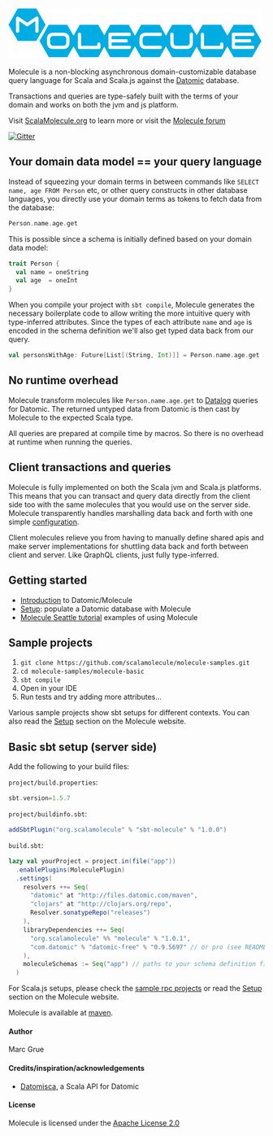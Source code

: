 ![](project/resources/Molecule-logo.png)

Molecule is a non-blocking asynchronous domain-customizable database query language for Scala and Scala.js against the [Datomic][datomic] database.

Transactions and queries are type-safely built with the terms of your domain and works on both the jvm and js platform.

Visit [ScalaMolecule.org](http://ScalaMolecule.org) to learn more or visit the [Molecule forum](https://groups.google.com/forum/#!forum/molecule-dsl)

[![Gitter](https://badges.gitter.im/scalamolecule/Lobby.svg)](https://gitter.im/scalamolecule/Lobby?utm_source=badge&utm_medium=badge&utm_campaign=pr-badge)


## Your domain data model == your query language

Instead of squeezing your domain terms in between commands like `SELECT name, age FROM Person` etc, or other query constructs in other database languages, you directly use your domain terms as tokens to fetch data from the database:

```scala
Person.name.age.get
```

This is possible since a schema is initially defined based on your domain data model:

```scala
trait Person {
  val name = oneString
  val age  = oneInt
}
```
When you compile your project with `sbt compile`, Molecule generates the necessary boilerplate code to allow writing the more intuitive query with type-inferred attributes. Since the types of each attribute `name` and `age` is encoded in the schema definition we'll also get typed data back from our query.

```scala
val personsWithAge: Future[List[(String, Int)]] = Person.name.age.get
```


## No runtime overhead
Molecule transform molecules like `Person.name.age.get` to [Datalog](https://docs.datomic.com/on-prem/query.html) queries for Datomic. The returned untyped data from Datomic is then cast by Molecule to the expected Scala type.

All queries are prepared at compile time by macros. So there is no overhead at runtime when running the queries.


## Client transactions and queries

Molecule is fully implemented on both the Scala jvm and Scala.js platforms. This means that you can transact and query data directly from the client side too with the same molecules that you would use on the server side. Molecule transparently handles marshalling data back and forth with one simple [configuration](). 

Client molecules relieve you from having to manually define shared apis and make server implementations for shuttling data back and forth between client and server. Like QraphQL clients, just fully type-inferred.


## Getting started

- [Introduction](http://www.scalamolecule.org/intro/) to Datomic/Molecule
- [Setup][setup]: populate a Datomic database with Molecule
- [Molecule Seattle tutorial](http://www.scalamolecule.org/community/seattle/) examples of using Molecule


## Sample projects

1. `git clone https://github.com/scalamolecule/molecule-samples.git`
2. `cd molecule-samples/molecule-basic`
3. `sbt compile`
4. Open in your IDE
5. Run tests and try adding more attributes...

Various sample projects show sbt setups for different contexts. You can also read the [Setup][setup] section on the Molecule website. 


## Basic sbt setup (server side)

Add the following to your build files:

`project/build.properties`:

```scala
sbt.version=1.5.7
```

`project/buildinfo.sbt`:

```scala
addSbtPlugin("org.scalamolecule" % "sbt-molecule" % "1.0.0")
```

`build.sbt`:

```scala
lazy val yourProject = project.in(file("app"))
  .enablePlugins(MoleculePlugin)
  .settings(
    resolvers ++= Seq(
      "datomic" at "http://files.datomic.com/maven",
      "clojars" at "http://clojars.org/repo",
      Resolver.sonatypeRepo("releases")
    ),
    libraryDependencies ++= Seq(
      "org.scalamolecule" %% "molecule" % "1.0.1",
      "com.datomic" % "datomic-free" % "0.9.5697" // or pro (see README_pro)
    ),
    moleculeSchemas := Seq("app") // paths to your schema definition files...
  )
```

For Scala.js setups, please check the [sample rpc projects]() or read the [Setup][setup] section on the Molecule website.

Molecule is available at [maven]((https://repo1.maven.org/maven2/org/scalamolecule/)).


#### Author
Marc Grue


#### Credits/inspiration/acknowledgements
- [Datomisca](https://github.com/pellucidanalytics/datomisca), a Scala API for Datomic

#### License
Molecule is licensed under the [Apache License 2.0](http://en.wikipedia.org/wiki/Apache_license)

[datomic]: http://www.datomic.com
[setup]: http://www.scalamolecule.org/setup/
